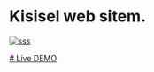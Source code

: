 # Kisisel web sitem.

<a href="https://ibb.co/0s4YTVP" target="_blank"><img src="https://i.ibb.co/Z24c51y/sss.jpg" alt="sss" border="0"></a>


<a href="https://myapp-rho-one.vercel.app/" target="_blank"># Live DEMO</a>

